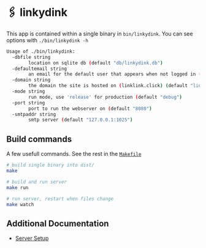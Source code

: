 # 🖇 linkydink

This app is contained within a single binary in `bin/linkydink`. You can see options with `./bin/linkydink -h`

```bash
Usage of ./bin/linkydink:
  -dbfile string
    	location on sqlite db (default "db/linkydink.db")
  -defaultemail string
    	an email for the default user that appears when not logged in (default "linkydink@linkydink.tld")
  -domain string
    	the domain the site is hosted on (linklink.click) (default "linklink.click")
  -mode string
    	run mode, use 'release' for production (default "debug")
  -port string
    	port to run the webserver on (default "8080")
  -smtpaddr string
    	smtp server (default "127.0.0.1:1025")
```

## Build commands

A few usefull commands. See the rest in the [`Makefile`](./Makefile)

```bash
# build single binary into dist/
make

# build and run server
make run

# run server, restart when files change
make watch
```

## Additional Documentation

 - [Server Setup](./docs/server-setup.md)